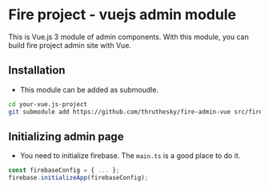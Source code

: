 # Fire project - vuejs admin module

This is Vue.js 3 module of admin components. With this module, you can build fire project admin site with Vue.

## Installation

- This module can be added as submoudle.

```sh
cd your-vue.js-project
git submodule add https://github.com/thruthesky/fire-admin-vue src/fire-admin-vue
```

## Initializing admin page

- You need to initialize firebase. The `main.ts` is a good place to do it.

```js
const firebaseConfig = { ... };
firebase.initializeApp(firebaseConfig);
```
